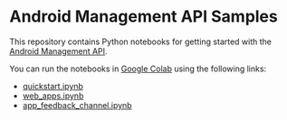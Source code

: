 # Android Management API Samples

This repository contains Python notebooks for getting started with the
[Android Management API](https://developers.google.com/android/management).

You can run the notebooks in [Google Colab](https://colab.research.google.com)
using the following links:

*   [quickstart.ipynb](https://colab.research.google.com/github/google/android-management-api-samples/blob/master/notebooks/quickstart.ipynb)
*   [web_apps.ipynb](https://colab.research.google.com/github/google/android-management-api-samples/blob/master/notebooks/web_apps.ipynb)
*   [app_feedback_channel.ipynb](https://colab.research.google.com/github/google/android-management-api-samples/blob/master/notebooks/app_feedback_channel.ipynb)
